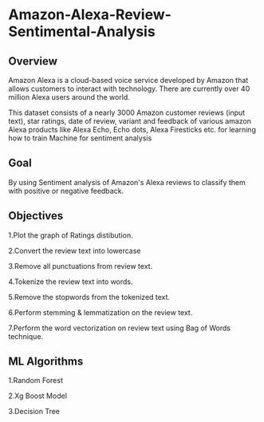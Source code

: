 # Amazon-Alexa-Review-Sentimental-Analysis

## Overview
Amazon Alexa is a cloud-based voice service developed by Amazon that allows customers to interact with technology. There are currently over 40 million Alexa users around the world.

This dataset consists of a nearly 3000 Amazon customer reviews (input text), star ratings, date of review, variant and feedback of various amazon Alexa products like Alexa Echo, Echo dots, Alexa Firesticks etc. for learning how to train Machine for sentiment analysis

## Goal
By using Sentiment analysis of Amazon's Alexa reviews to classify them with positive or negative feedback.

## Objectives
1.Plot the graph of Ratings distibution.

2.Convert the review text into lowercase

3.Remove all punctuations from review text.

4.Tokenize the review text into words.

5.Remove the stopwords from the tokenized text.

6.Perform stemming & lemmatization on the review text.

7.Perform the word vectorization on review text using Bag of Words technique.

## ML Algorithms
1.Random Forest

2.Xg Boost Model

3.Decision Tree
